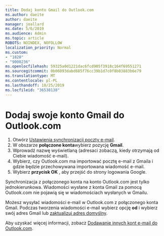 ```yaml
---
title: Dodaj konto Gmail do Outlook.com
ms.author: daeite
author: daeite
manager: joallard
ms.date: 5/6/2019
ms.audience: Admin
ms.topic: article
ROBOTS: NOINDEX, NOFOLLOW
localization_priority: Normal
ms.custom:
- "1820"
- "9000236"
ms.openlocfilehash: 59325a0d1221dac6fcd905f3918c164f69551271
ms.sourcegitcommit: 0b06093dabd685f76cc39b1d7c0f8b03883b6e79
ms.translationtype: MT
ms.contentlocale: pl-PL
ms.lasthandoff: 10/25/2019
ms.locfileid: "36538138"
---
```

# <a name="add-your-gmail-account-to-outlookcom"></a>Dodaj swoje konto Gmail do Outlook.com

1. Otwórz [Ustawienia synchronizacji poczty e-mail](https://go.microsoft.com/fwlink/?linkid=875264).
2. W obszarze **połączone konta**wybierz pozycję **Gmail**.
3. Wprowadź nazwę wyświetlaną (adresaci zobaczą, kiedy otrzymają od Ciebie wiadomość e-mail).
4. Wybierz, czy Outlook.com ma importować pocztę e-mail z Gmaila i gdzie będzie przechowywana importowana wiadomość e-mail.
5. Wybierz **przycisk OK** , aby przejść do strony logowania Google.

Synchronizacja z połączonego konta na konto Outlook.com jest tylko jednokierunkowa. Wiadomości wysłane z konta Gmail za pomocą Outlook.com nie pojawią się w wiadomościach wysłanych w Gmailu.

Możesz wysyłać wiadomości e-mail w Outlook.com z połączonego konta Gmail. Podczas tworzenia wiadomości e-mail wybierz opcję **od** i wybierz swój adres Gmail lub [zaktualizuj adres domyślny](https://go.microsoft.com/fwlink/?linkid=875264).

Aby uzyskać więcej informacji, zobacz [Dodawanie innych kont e-mail do Outlook.com](https://support.office.com/article/c5224df4-5885-4e79-91ba-523aa743f0ba?wt.mc_id=Office_Outlook_com_Alchemy).